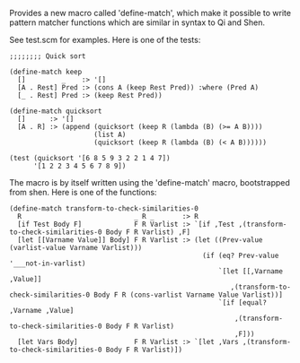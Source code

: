 Provides a new macro called 'define-match', which make it possible
to write pattern matcher functions which are similar in syntax to
Qi and Shen.


See test.scm for examples. Here is one of the tests:

```
;;;;;;;; Quick sort

(define-match keep
  []         _    :> '[]
  [A . Rest] Pred :> (cons A (keep Rest Pred)) :where (Pred A)
  [_ . Rest] Pred :> (keep Rest Pred))
 
(define-match quicksort
  []      :> '[]
  [A . R] :> (append (quicksort (keep R (lambda (B) (>= A B))))
                     (list A)
                     (quicksort (keep R (lambda (B) (< A B))))))

(test (quicksort '[6 8 5 9 3 2 2 1 4 7])
      '[1 2 2 3 4 5 6 7 8 9])
```


The macro is by itself written using the 'define-match' macro, bootstrapped from shen. Here is one of the functions:

```
(define-match transform-to-check-similarities-0
  R                            _ R _       :> R
  [if Test Body F]             F R Varlist :> `[if ,Test ,(transform-to-check-similarities-0 Body F R Varlist) ,F]
  [let [[Varname Value]] Body] F R Varlist :> (let ((Prev-value (varlist-value Varname Varlist)))
                                                (if (eq? Prev-value '___not-in-varlist)
                                                    `[let [[,Varname ,Value]]
                                                       ,(transform-to-check-similarities-0 Body F R (cons-varlist Varname Value Varlist))]
                                                    `[if [equal? ,Varname ,Value]
                                                        ,(transform-to-check-similarities-0 Body F R Varlist)
                                                        ,F]))
  [let Vars Body]              F R Varlist :> `[let ,Vars ,(transform-to-check-similarities-0 Body F R Varlist)])

```

